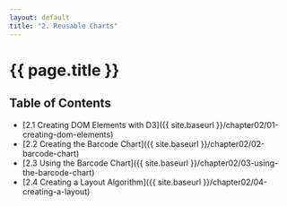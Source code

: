 ```yaml
---
layout: default
title: "2. Reusable Charts"
---
```


<h1 class="section-title">{{ page.title }}</h1>

<h2 class="toc-title">Table of Contents</h2>

- [2.1 Creating DOM Elements with D3]({{ site.baseurl }}/chapter02/01-creating-dom-elements)
- [2.2 Creating the Barcode Chart]({{ site.baseurl }}/chapter02/02-barcode-chart)
- [2.3 Using the Barcode Chart]({{ site.baseurl }}/chapter02/03-using-the-barcode-chart)
- [2.4 Creating a Layout Algorithm]({{ site.baseurl }}/chapter02/04-creating-a-layout)

